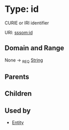 
# Type: id


CURIE or IRI identifier

URI: [sssom:id](http://w3id.org/sssom/id)


## Domain and Range

None ->  <sub>REQ</sub> [String](types/String.md)

## Parents


## Children


## Used by

 * [Entity](Entity.md)
